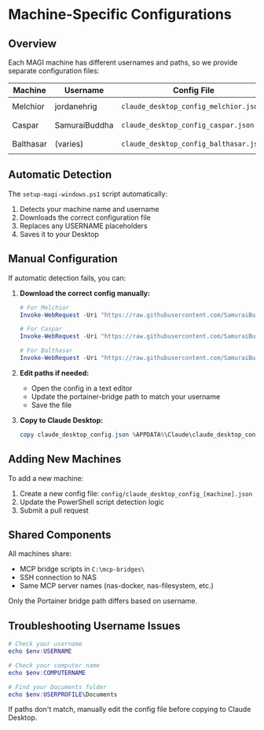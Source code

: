 # Machine-Specific Configurations

## Overview

Each MAGI machine has different usernames and paths, so we provide separate configuration files:

| Machine | Username | Config File | Portainer Path |
|---------|----------|-------------|----------------|
| Melchior | jordanehrig | `claude_desktop_config_melchior.json` | `C:\Users\jordanehrig\Documents\GitHub\mcp-portainer-bridge\server.js` |
| Caspar | SamuraiBuddha | `claude_desktop_config_caspar.json` | `C:\Users\SamuraiBuddha\Documents\GitHub\mcp-portainer-bridge\server.js` |
| Balthasar | (varies) | `claude_desktop_config_balthasar.json` | `C:\Users\USERNAME\Documents\GitHub\mcp-portainer-bridge\server.js` |

## Automatic Detection

The `setup-magi-windows.ps1` script automatically:
1. Detects your machine name and username
2. Downloads the correct configuration file
3. Replaces any USERNAME placeholders
4. Saves it to your Desktop

## Manual Configuration

If automatic detection fails, you can:

1. **Download the correct config manually:**
   ```powershell
   # For Melchior
   Invoke-WebRequest -Uri "https://raw.githubusercontent.com/SamuraiBuddha/MAGI-CORE-MCP-NAS/main/config/claude_desktop_config_melchior.json" -OutFile "claude_desktop_config.json"
   
   # For Caspar
   Invoke-WebRequest -Uri "https://raw.githubusercontent.com/SamuraiBuddha/MAGI-CORE-MCP-NAS/main/config/claude_desktop_config_caspar.json" -OutFile "claude_desktop_config.json"
   
   # For Balthasar
   Invoke-WebRequest -Uri "https://raw.githubusercontent.com/SamuraiBuddha/MAGI-CORE-MCP-NAS/main/config/claude_desktop_config_balthasar.json" -OutFile "claude_desktop_config.json"
   ```

2. **Edit paths if needed:**
   - Open the config in a text editor
   - Update the portainer-bridge path to match your username
   - Save the file

3. **Copy to Claude Desktop:**
   ```powershell
   copy claude_desktop_config.json %APPDATA%\Claude\claude_desktop_config.json
   ```

## Adding New Machines

To add a new machine:

1. Create a new config file: `config/claude_desktop_config_[machine].json`
2. Update the PowerShell script detection logic
3. Submit a pull request

## Shared Components

All machines share:
- MCP bridge scripts in `C:\mcp-bridges\`
- SSH connection to NAS
- Same MCP server names (nas-docker, nas-filesystem, etc.)

Only the Portainer bridge path differs based on username.

## Troubleshooting Username Issues

```powershell
# Check your username
echo $env:USERNAME

# Check your computer name
echo $env:COMPUTERNAME

# Find your Documents folder
echo $env:USERPROFILE\Documents
```

If paths don't match, manually edit the config file before copying to Claude Desktop.